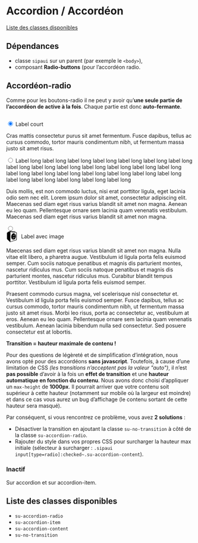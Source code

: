 # Accordion / Accordéon

<a href="#liste-classes" target="_self" class="link-button">Liste des classes disponibles</a>

<div class="dependances">

## Dépendances
- classe `sipaui` sur un parent (par exemple le `<body>`),
- composant **Radio-buttons** (pour l’accordéon radio.

</div>


## Accordéon-radio

Comme pour les boutons-radio il ne peut y avoir qu’**une seule partie de l’accordéon de active à la fois**. Chaque partie est donc **auto-fermante**.

```html

```
<div class="sipaui">
	<div class="su-accordion-radio">
		<div class="su-accordion-item">
			<input type="radio" id="accordion-radio1" name="nom1" checked>
			<label for="accordion-radio1">Label court</label>
			<div class="su-accordion-content">
				<p>Cras mattis consectetur purus sit amet fermentum. Fusce dapibus, tellus ac cursus commodo, tortor mauris condimentum nibh, ut fermentum massa justo sit amet risus.</p>
			</div>
		</div>
		<div class="su-accordion-item">
			<input type="radio" id="accordion-radio2" name="nom1">
			<label for="accordion-radio2">Label long label long label long label long label long label long label long label long label long label long label long label long label long label long label long label long label long label long label long label long label long label long label long label long label long label long</label>
			<div class="su-accordion-content">
				<p>Duis mollis, est non commodo luctus, nisi erat porttitor ligula, eget lacinia odio sem nec elit. Lorem ipsum dolor sit amet, consectetur adipiscing elit. Maecenas sed diam eget risus varius blandit sit amet non magna. Aenean eu leo quam. Pellentesque ornare sem lacinia quam venenatis vestibulum. Maecenas sed diam eget risus varius blandit sit amet non magna.</p>
			</div>
		</div>
		<div class="su-accordion-item">
			<input type="radio" id="accordion-radio3" name="nom1">
			<label for="accordion-radio3">
				<div style="display: flex; align-items: center;">
					<svg xmlns="http://www.w3.org/2000/svg" viewBox="0 0 40 40" width="30px" height="30px" style="margin-right: 10px;"><path d="M36.8 5l-4.4-.5V2.9c0-.9-1.3-1.1-1.8-1.1-1.9-.3-4.9-.1-6.8.3-.4.1-1.3.3-1.6.9V1.7c0-1-1.4-1.3-2.6-1.5-2.5-.4-5.9-.1-7.4.5-.2.1-.9.4-1 1v1c-1.7-.2-3.6-.1-4.5.3-.5.2-.7.5-.7.8v1.3l-3 1c-.3.1-.5.4-.5.7v21.8c0 .2.1.4.2.5l10.9 10.7h.6L37 32.5c.3-.1.5-.4.5-.7V5.7c0-.4-.3-.7-.7-.7zm-6.4-1.8c.2 0 .4.1.5.1v1l-5.3-.6v-.4c1.6-.2 3.6-.3 4.8-.1zM19.5 1.7c.8.1 1.2.2 1.3.3v1.3L15 2.6v-1c1.4-.1 3.1-.1 4.5.1zM36 31.2l-21.1 7V4.1L36 6.4v24.8z"/><path d="M30.2 9.2v7l-6.2.4v-1.2l5.5-.2V8.8c-4.4-2-9.6 1.6-11.2 8.4-1.5 6.5 1.2 12.6 5.7 13.8v-7.6l6.2-1v1.1l-5.4.9v6.8c4.4.6 8.5-3.8 9.6-9.4 1-5.1-.7-10.4-4.2-12.6z"/></svg>
					Label avec image
				</div>
			</label>
			<div class="su-accordion-content">
				<p>Maecenas sed diam eget risus varius blandit sit amet non magna. Nulla vitae elit libero, a pharetra augue. Vestibulum id ligula porta felis euismod semper. Cum sociis natoque penatibus et magnis dis parturient montes, nascetur ridiculus mus. Cum sociis natoque penatibus et magnis dis parturient montes, nascetur ridiculus mus. Curabitur blandit tempus porttitor. Vestibulum id ligula porta felis euismod semper.</p>
				<p>Praesent commodo cursus magna, vel scelerisque nisl consectetur et. Vestibulum id ligula porta felis euismod semper. Fusce dapibus, tellus ac cursus commodo, tortor mauris condimentum nibh, ut fermentum massa justo sit amet risus. Morbi leo risus, porta ac consectetur ac, vestibulum at eros. Aenean eu leo quam. Pellentesque ornare sem lacinia quam venenatis vestibulum. Aenean lacinia bibendum nulla sed consectetur. Sed posuere consectetur est at lobortis.</p>
			</div>
		</div>
	</div>
</div>



<div class="alerte">
	<p><strong>Transition = hauteur maximale de contenu&nbsp;!</strong></p>
	<p>Pour des questions de légèreté et de simplification d’intégration, nous avons opté pour des accordéons <strong>sans javascript</strong>. Toutefois, à cause d’une limitation de CSS <em>(les transitions n’acceptent pas la valeur "auto")</em>, il n’est <strong>pas possible</strong> d’avoir à la fois un <strong>effet de transition</strong> et une <strong>hauteur automatique en fonction du contenu</strong>. Nous avons donc choisi d’appliquer un <code>max-height</code> de <strong>1000px</strong>. Il pourrait arriver que votre contenu soit supérieur à cette hauteur (notamment sur mobile où la largeur est moindre) et dans ce cas vous aurez un bug d’affichage (le contenu sortant de cette hauteur sera masqué).</p>
	<p>Par conséquent, si vous rencontrez ce problème, vous avez <strong>2 solutions</strong>&nbsp;:</p>
	<ul>
		<li>Désactiver la transition en ajoutant la classe <code>su-no-transition</code> à côté de la classe <code>su-accordion-radio</code>.</li>
		<li>Rajouter du style dans vos propres CSS pour surcharger la hauteur max initiale (sélecteur à surcharger&nbsp;: <code>.sipaui input[type=radio]:checked~.su-accordion-content</code>).</li>
	</ul>
</div>


### Inactif

Sur accordion et sur accordion-item.

<div id="liste-classes" class="control-titres">

## Liste des classes disponibles
- `su-accordion-radio`
- `su-accordion-item`
- `su-accordion-content`
- `su-no-transition`

</div>
